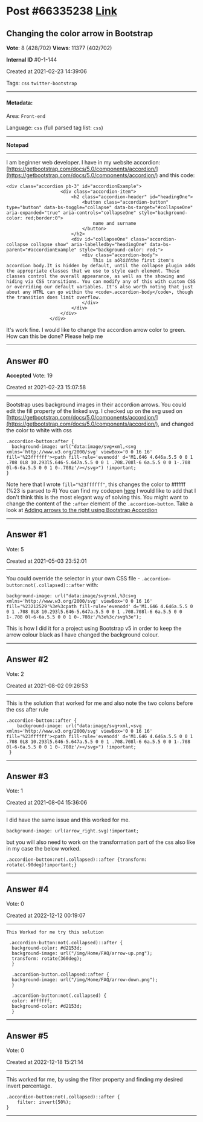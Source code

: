 
# Post \#66335238 [Link](https://stackoverflow.com/questions/66335238/)

## Changing the color arrow in Bootstrap

**Vote**: 8 (428/702) **Views**: 11377 (402/702) 

**Internal ID** \#0-1-144

Created at 2021-02-23 14:39:06

Tags: `css` `twitter-bootstrap`

----------

#### Metadata:

Area: `Front-end`

Language: `css` (full parsed tag list: `css`)

----------

**Notepad**


----------

I am beginner web developer. I have in my website accordion:  [https://getbootstrap.com/docs/5.0/components/accordion/](https://getbootstrap.com/docs/5.0/components/accordion/)
and this code:
```
<div class="accordion pb-3" id="accordionExample">
                    <div class="accordion-item">
                        <h2 class="accordion-header" id="headingOne">
                            <button class="accordion-button" type="button" data-bs-toggle="collapse" data-bs-target="#collapseOne" aria-expanded="true" aria-controls="collapseOne" style="background-color: red;border:0">
                                name and surname
                            </button>
                        </h2>
                        <div id="collapseOne" class="accordion-collapse collapse show" aria-labelledby="headingOne" data-bs-parent="#accordionExample" style="background-color: red;">
                            <div class="accordion-body">
                                This is aółóźńthe first item's accordion body.It is hidden by default, until the collapse plugin adds the appropriate classes that we use to style each element. These classes control the overall appearance, as well as the showing and hiding via CSS transitions. You can modify any of this with custom CSS or overriding our default variables. It's also worth noting that just about any HTML can go within the <code>.accordion-body</code>, though the transition does limit overflow.
                            </div>
                        </div>
                    </div>
                </div>
```

It's work fine. I would like to change the accordion arrow color to green. How can this be done?
Please help me


----------
        
## Answer \#0

**Accepted** Vote: 19

Created at 2021-02-23 15:07:58

------------

Bootstrap uses background images in their accordion arrows. You could edit the fill property of the linked svg.
I checked up on the svg used on [https://getbootstrap.com/docs/5.0/components/accordion/](https://getbootstrap.com/docs/5.0/components/accordion/), and changed the color to white with css
```
.accordion-button:after {
  background-image: url("data:image/svg+xml,<svg xmlns='http://www.w3.org/2000/svg' viewBox='0 0 16 16' fill='%23ffffff'><path fill-rule='evenodd' d='M1.646 4.646a.5.5 0 0 1 .708 0L8 10.293l5.646-5.647a.5.5 0 0 1 .708.708l-6 6a.5.5 0 0 1-.708 0l-6-6a.5.5 0 0 1 0-.708z'/></svg>") !important;
}
```

Note here that I wrote `fill="%23ffffff"`, this changes the color to #ffffff (%23 is parsed to #)
You can find my codepen [here](https://codepen.io/harmlessharm/pen/NWbwjJe)
I would like to add that I don't think this is the most elegant way of solving this. You might want to change the content of the `:after` element of the `.accordion-button`.
Take a look at [Adding arrows to the right using Bootstrap Accordion](https://stackoverflow.com/questions/51024532/adding-arrows-to-the-right-using-bootstrap-accordion)


------------
    
    
## Answer \#1

 Vote: 5

Created at 2021-05-03 23:52:01

------------

You could override the selector in your own CSS file - `.accordion-button:not(.collapsed)::after`
with:
```
background-image: url("data:image/svg+xml,%3csvg xmlns='http://www.w3.org/2000/svg' viewBox='0 0 16 16' fill='%23212529'%3e%3cpath fill-rule='evenodd' d='M1.646 4.646a.5.5 0 0 1 .708 0L8 10.293l5.646-5.647a.5.5 0 0 1 .708.708l-6 6a.5.5 0 0 1-.708 0l-6-6a.5.5 0 0 1 0-.708z'/%3e%3c/svg%3e");
```

This is how I did it for a project using Bootstrap v5 in order to keep the arrow colour black as I have changed the background colour.


------------
    
    
## Answer \#2

 Vote: 2

Created at 2021-08-02 09:26:53

------------

This is the solution that worked for me and also note the two colons before the css after rule
```
.accordion-button::after {
    background-image: url("data:image/svg+xml,<svg xmlns='http://www.w3.org/2000/svg' viewBox='0 0 16 16' fill='%23ffffff'><path fill-rule='evenodd' d='M1.646 4.646a.5.5 0 0 1 .708 0L8 10.293l5.646-5.647a.5.5 0 0 1 .708.708l-6 6a.5.5 0 0 1-.708 0l-6-6a.5.5 0 0 1 0-.708z'/></svg>") !important;
 }
```



------------
    
    
## Answer \#3

 Vote: 1

Created at 2021-08-04 15:36:06

------------

I did have the same issue and this worked for me.
```
background-image: url(arrow_right.svg)!important;
```

but you will also need to work on the transformation part of the css also like in my case the below worked.
```
.accordion-button:not(.collapsed)::after {transform: rotate(-90deg)!important;}
```



------------
    
    
## Answer \#4

 Vote: 0

Created at 2022-12-12 00:19:07

------------

```
This Worked for me try this solution

 .accordion-button:not(.collapsed)::after {
  background-color: #d2153d;
  background-image: url("/img/Home/FAQ/arrow-up.png");
  transform: rotate(360deg);
  }

  .accordion-button.collapsed::after {
  background-image: url("/img/Home/FAQ/arrow-down.png");
  }

  .accordion-button:not(.collapsed) {
  color: #ffffff;
  background-color: #d2153d;
  }
```



------------
    
    
## Answer \#5

 Vote: 0

Created at 2022-12-18 15:21:14

------------

This worked for me, by using the filter property and finding my desired invert percentage.
```
.accordion-button:not(.collapsed)::after {
    filter: invert(50%);
}
```



------------
    
    